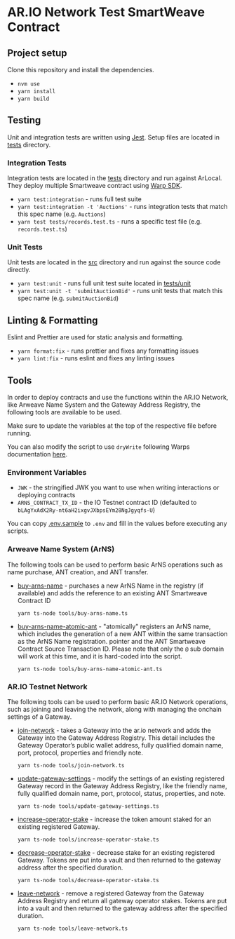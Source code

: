 # AR.IO Network Test SmartWeave Contract

## Project setup

Clone this repository and install the dependencies.

- `nvm use`
- `yarn install`
- `yarn build`

## Testing

Unit and integration tests are written using [Jest]. Setup files are located in [tests] directory.

### Integration Tests

Integration tests are located in the [tests] directory and run against ArLocal. They deploy multiple Smartweave contract using [Warp SDK].

- `yarn test:integration` - runs full test suite
- `yarn test:integration -t 'Auctions'` - runs integration tests that match this spec name (e.g. `Auctions`)
- `yarn test tests/records.test.ts` - runs a specific test file (e.g. `records.test.ts`)

### Unit Tests

Unit tests are located in the [src] directory and run against the source code directly.

- `yarn test:unit` - runs full unit test suite located in [tests/unit]
- `yarn test:unit -t 'submitAuctionBid'` - runs unit tests that match this spec name (e.g. `submitAuctionBid`)

## Linting & Formatting

Eslint and Prettier are used for static analysis and formatting.

- `yarn format:fix` - runs prettier and fixes any formatting issues
- `yarn lint:fix` - runs eslint and fixes any linting issues

## Tools

In order to deploy contracts and use the functions within the AR.IO Network, like Arweave Name System and the Gateway Address Registry, the following tools are available to be used.

Make sure to update the variables at the top of the respective file before running.

You can also modify the script to use `dryWrite` following Warps documentation [here](https://academy.warp.cc/docs/sdk/basic/contract-methods#drywrite).

### Environment Variables

- `JWK` - the stringified JWK you want to use when writing interactions or deploying contracts
- `ARNS_CONTRACT_TX_ID` - the IO Testnet contract ID (defaulted to `bLAgYxAdX2Ry-nt6aH2ixgvJXbpsEYm28NgJgyqfs-U`)

You can copy [.env.sample](./env.sample) to `.env` and fill in the values before executing any scripts.

### Arweave Name System (ArNS)

The following tools can be used to perform basic ArNS operations such as name purchase, ANT creation, and ANT transfer.

- [buy-arns-name] - purchases a new ArNS Name in the registry (if available) and adds the reference to an existing ANT Smartweave Contract ID

  ```shell
  yarn ts-node tools/buy-arns-name.ts
  ```

- [buy-arns-name-atomic-ant] - "atomically" registers an ArNS name, which includes the generation of a new ANT within the same transaction as the ArNS Name registration.
  pointer and the ANT Smartweave Contract Source Transaction ID. Please note that only the `@` sub domain will work at this time, and it is hard-coded into the script.

  ```shell
  yarn ts-node tools/buy-arns-name-atomic-ant.ts
  ```

### AR.IO Testnet Network

The following tools can be used to perform basic AR.IO Network operations, such as joining and leaving the network, along with managing the onchain settings of a Gateway.

- [join-network] - takes a Gateway into the ar.io network and adds the Gateway into the Gateway Address Registry. This detail includes the Gateway Operator’s public wallet address, fully qualified domain name, port, protocol, properties and friendly note.

  ```shell
  yarn ts-node tools/join-network.ts
  ```

- [update-gateway-settings] - modify the settings of an existing registered Gateway record in the Gateway Address Registry, like the friendly name, fully qualified domain name, port, protocol, status, properties, and note.

  ```shell
  yarn ts-node tools/update-gateway-settings.ts
  ```

- [increase-operator-stake] - increase the token amount staked for an existing registered Gateway.

  ```shell
  yarn ts-node tools/increase-operator-stake.ts
  ```

- [decrease-operator-stake] - decrease stake for an existing registered Gateway. Tokens are put into a vault and then returned to the gateway address after the specified duration.

  ```shell
  yarn ts-node tools/decrease-operator-stake.ts
  ```

- [leave-network] - remove a registered Gateway from the Gateway Address Registry and return all gateway operator stakes. Tokens are put into a vault and then returned to the gateway address after the specified duration.

  ```shell
  yarn ts-node tools/leave-network.ts
  ```

[join-network]: tools/join-network.ts
[update-gateway-settings]: tools/update-gateway-settings.ts
[increase-operator-stake]: tools/increase-operator-stake.ts
[decrease-operator-stake]: tools/decrease-operator-stake.ts
[leave-network]: tools/leave-network.ts
[buy-arns-name]: tools/buy-arns-name.ts
[buy-arns-name-atomic-ant]: /tools/buy-arns-name-atomic-ant.ts
[tests/unit]: /tests/unit
[src]: /src
[tests]: /tests
[Warp SDK]: https://github.com/warp-contracts/warp
[Jest]: https://jestjs.io/
